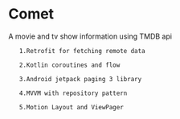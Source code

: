 # Comet

A movie and tv show information using TMDB api

       1.Retrofit for fetching remote data
       
       2.Kotlin coroutines and flow
     
       3.Android jetpack paging 3 library
       
       4.MVVM with repository pattern
       
       5.Motion Layout and ViewPager
  
